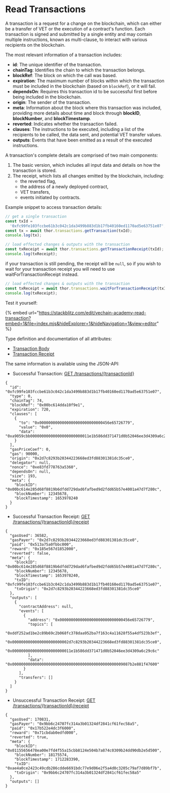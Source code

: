 # Read Transactions

A transaction is a request for a change on the blockchain, which can either be a transfer of VET or the execution of a contract's function. Each transaction is signed and submitted by a single entity and may contain multiple instructions, known as multi-clause, to interact with various recipients on the blockchain.

The most relevant information of a transaction includes:

* **id**: The unique identifier of the transaction.
* **chainTag**: Identifies the chain to which the transaction belongs.
* **blockRef**: The block on which the call was based.
* **expiration**: The maximum number of blocks within which the transaction must be included in the blockchain (based on `blockRef`), or it will fail.
* **dependsOn**: Requires this transaction id to be successful first before being included in the blockchain.
* **origin**: The sender of the transaction.
* **meta**: Information about the block where this transaction was included, providing more details about time and block through **blockID**, **blockNumber**, and **blockTimestamp**.
* **reverted**: Indicates whether the transaction failed.
* **clauses**: The instructions to be executed, including a list of the recipients to be called, the data sent, and potential VET transfer values.
* **outputs**: Events that have been emitted as a result of the executed instructions.

A transaction's complete details are comprised of two main components:

1. The basic version, which includes all input data and details on how the transaction is stored.
2. The receipt, which lists all changes emitted by the blockchain, including:
   * the reverted flag,
   * the address of a newly deployed contract,
   * VET transfers,
   * events initiated by contracts.

Example snippet to access transaction details:

```js
// get a single transaction
const txId =
  '0xfc99fe103fccbe61b3c042c1da3499b883d1b17fb40160ed1170ad5e63751e07';
const tx = await thor.transactions.getTransaction(txId);
console.log(tx);

// load effected changes & outputs with the transaction
const txReceipt = await thor.transactions.getTransactionReceipt(txId);
console.log(txReceipt);
```
if your transaction is still pending, the receipt will be `null`, so if you wish to wait for your transaction receipt you will need to use waitForTransactionReceipt instead.

```ts
// load effected changes & outputs with the transaction
const txReceipt = await thor.transactions.waitForTransactionReceipt(txId);
console.log(txReceipt);
```

Test it yourself:

{% embed url="https://stackblitz.com/edit/vechain-academy-read-transaction?embed=1&file=index.mjs&hideExplorer=1&hideNavigation=1&view=editor" %}

Type definition and documentation of all attributes:

* [Transaction Body](https://vechain.github.io/vechain-sdk-js/interfaces/_vechain_sdk_network.TransactionBodyOptions.html)
* [Transaction Receipt](https://vechain.github.io/vechain-sdk-js/interfaces/_vechain_sdk_network.TransactionReceipt.html)

The same information is available using the JSON-API:

* Successful Transaction: [GET /transactions/{transactionId}](https://mainnet.vechain.org/transactions/0xfc99fe103fccbe61b3c042c1da3499b883d1b17fb40160ed1170ad5e63751e07)
```
{
  "id": "0xfc99fe103fccbe61b3c042c1da3499b883d1b17fb40160ed1170ad5e63751e07",
  "type": 0,
  "chainTag": 74,
  "blockRef": "0x00bc614dda10f9e1",
  "expiration": 720,
  "clauses": [
    {
      "to": "0x0000000000000000000000000000456e65726779",
      "value": "0x0",
      "data": "0xa9059cbb00000000000000000000000011e1b586dd371471d0b52046ee3d4309a6c29c6c0000000000000000000000000000000000000000000000009087b2e881f47600"
    }
  ],
  "gasPriceCoef": 0,
  "gas": 90000,
  "origin": "0x2d7c8293b20344223668ed3fd88301381dc35ce0",
  "delegator": null,
  "nonce": "0xe83fd778763a5360",
  "dependsOn": null,
  "size": 193,
  "meta": {
    "blockID": "0x00bc614e285d68f8819b6dfdd729dad6fafbed9d2fdd65b57e4001a47d7f280c",
    "blockNumber": 12345678,
    "blockTimestamp": 1653978240
  }
}
```
* Successful Transaction Receipt: [GET /transactions/{transactionId}/receipt](https://mainnet.vechain.org/transactions/0xfc99fe103fccbe61b3c042c1da3499b883d1b17fb40160ed1170ad5e63751e07/receipt)
```
{
  "gasUsed": 36582,
  "gasPayer": "0x2d7c8293b20344223668ed3fd88301381dc35ce0",
  "paid": "0x513a75a0fbbc000",
  "reward": "0x185e567d1852000",
  "reverted": false,
  "meta": {
    "blockID": "0x00bc614e285d68f8819b6dfdd729dad6fafbed9d2fdd65b57e4001a47d7f280c",
    "blockNumber": 12345678,
    "blockTimestamp": 1653978240,
    "txID": "0xfc99fe103fccbe61b3c042c1da3499b883d1b17fb40160ed1170ad5e63751e07",
    "txOrigin": "0x2d7c8293b20344223668ed3fd88301381dc35ce0"
  },
  "outputs": [
    {
      "contractAddress": null,
      "events": [
        {
          "address": "0x0000000000000000000000000000456e65726779",
          "topics": [
            "0xddf252ad1be2c89b69c2b068fc378daa952ba7f163c4a11628f55a4df523b3ef",
            "0x0000000000000000000000002d7c8293b20344223668ed3fd88301381dc35ce0",
            "0x00000000000000000000000011e1b586dd371471d0b52046ee3d4309a6c29c6c"
          ],
          "data": "0x0000000000000000000000000000000000000000000000009087b2e881f47600"
        }
      ],
      "transfers": []
    }
  ]
}
```
* Unsuccessful Transaction Receipt: [GET /transactions/{transactionId}/receipt](https://mainnet.vechain.org/transactions/0xae4a0ce2423c49cdb286cdde6691bdc77e9d06e2f5a4d0c3205c79af7d89bf7b/receipt)
```
{
  "gasUsed": 170831,
  "gasPayer": "0x9bb6c24707fc314a3b01324df2841cf61fec58a5",
  "paid": "0x17b522e4dc3f6000",
  "reward": "0x71cbdab0edfd000",
  "reverted": true,
  "meta": {
    "blockID": "0x01155656478ea00e7fd4f55a15cbb8124e504b7a874c0309b24dd90db2e5d500",
    "blockNumber": 18175574,
    "blockTimestamp": 1712283390,
    "txID": "0xae4a0ce2423c49cdb286cdde6691bdc77e9d06e2f5a4d0c3205c79af7d89bf7b",
    "txOrigin": "0x9bb6c24707fc314a3b01324df2841cf61fec58a5"
  },
  "outputs": []
}
```